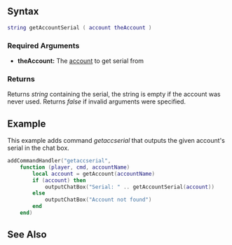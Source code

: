 Syntax
------

``` lua
string getAccountSerial ( account theAccount )
```

### Required Arguments

-   **theAccount:** The [account](/account.md "wikilink") to get serial from

### Returns

Returns *string* containing the serial, the string is empty if the account was never used. Returns *false* if invalid arguments were specified.

Example
-------

This example adds command *getaccserial* that outputs the given account's serial in the chat box.

``` lua
addCommandHandler("getaccserial", 
    function (player, cmd, accountName)
        local account = getAccount(accountName)
        if (account) then
            outputChatBox("Serial: " .. getAccountSerial(account))
        else
            outputChatBox("Account not found")
        end
    end)
```

See Also
--------
